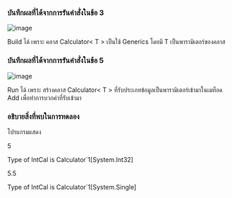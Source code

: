 ### บันทึกผลที่ได้จากการรันคำสั่งในข้อ 3
![image](https://github.com/Chaiyapa/03376836-OOP-2566-Lab-14/assets/144195729/8fa85a54-1be1-4422-8851-1cf1b3adc442)

Build ได้ เพราะ คลาส Calculator< T > เป็นใช้ Generics โดยมี T เป็นพารามิเตอร์ของคลาส

### บันทึกผลที่ได้จากการรันคำสั่งในข้อ 5
![image](https://github.com/Chaiyapa/03376836-OOP-2566-Lab-14/assets/144195729/82e7d21c-deb0-444b-b180-33353b1ea89f)

Run ได้ เพราะ สร้างคลาส Calculator< T > ที่รับประเภทข้อมูลเป็นพารามิเตอร์เข้ามาในเมท็อด Add เพื่อทำการบวกค่าที่รับเข้ามา

### อธิบายสิ่งที่พบในการทดลอง
โปรแกรมแสดง

5

Type of IntCal is Calculator`1[System.Int32]

5.5

Type of IntCal is Calculator`1[System.Single]
